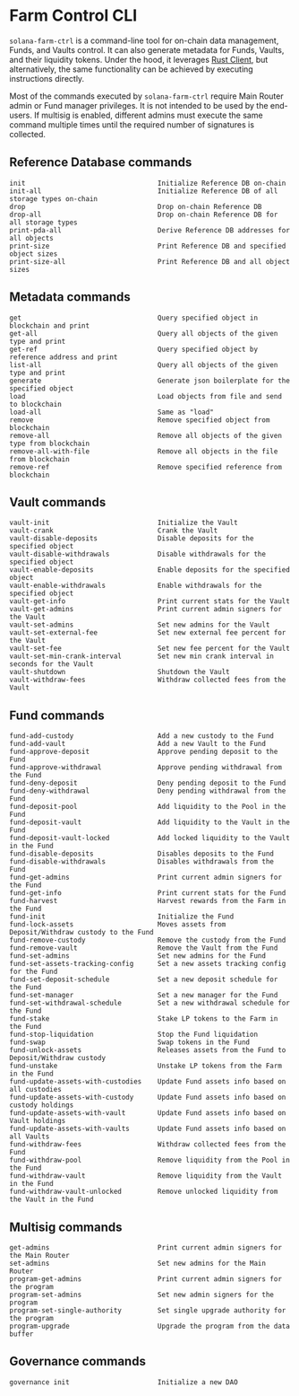 # Farm Control CLI

`solana-farm-ctrl` is a command-line tool for on-chain data management, Funds, and Vaults control. It can also generate metadata for Funds, Vaults, and their liquidity tokens.
Under the hood, it leverages [Rust Client](https://github.com/fair-exchange/safecoin-program-library/blob/master/farms/docs/rust_client.md), but alternatively, the same functionality can be achieved by executing instructions directly.

Most of the commands executed by `solana-farm-ctrl` require Main Router admin or Fund manager privileges. It is not intended to be used by the end-users. If multisig is enabled, different admins must execute the same command multiple times until the required number of signatures is collected.

## Reference Database commands

    init                                 Initialize Reference DB on-chain
    init-all                             Initialize Reference DB of all storage types on-chain
    drop                                 Drop on-chain Reference DB
    drop-all                             Drop on-chain Reference DB for all storage types
    print-pda-all                        Derive Reference DB addresses for all objects
    print-size                           Print Reference DB and specified object sizes
    print-size-all                       Print Reference DB and all object sizes

## Metadata commands

    get                                  Query specified object in blockchain and print
    get-all                              Query all objects of the given type and print
    get-ref                              Query specified object by reference address and print
    list-all                             Query all objects of the given type and print
    generate                             Generate json boilerplate for the specified object
    load                                 Load objects from file and send to blockchain
    load-all                             Same as "load"
    remove                               Remove specified object from blockchain
    remove-all                           Remove all objects of the given type from blockchain
    remove-all-with-file                 Remove all objects in the file from blockchain
    remove-ref                           Remove specified reference from blockchain

## Vault commands

    vault-init                           Initialize the Vault
    vault-crank                          Crank the Vault
    vault-disable-deposits               Disable deposits for the specified object
    vault-disable-withdrawals            Disable withdrawals for the specified object
    vault-enable-deposits                Enable deposits for the specified object
    vault-enable-withdrawals             Enable withdrawals for the specified object
    vault-get-info                       Print current stats for the Vault
    vault-get-admins                     Print current admin signers for the Vault
    vault-set-admins                     Set new admins for the Vault
    vault-set-external-fee               Set new external fee percent for the Vault
    vault-set-fee                        Set new fee percent for the Vault
    vault-set-min-crank-interval         Set new min crank interval in seconds for the Vault
    vault-shutdown                       Shutdown the Vault
    vault-withdraw-fees                  Withdraw collected fees from the Vault

## Fund commands

    fund-add-custody                     Add a new custody to the Fund
    fund-add-vault                       Add a new Vault to the Fund
    fund-approve-deposit                 Approve pending deposit to the Fund
    fund-approve-withdrawal              Approve pending withdrawal from the Fund
    fund-deny-deposit                    Deny pending deposit to the Fund
    fund-deny-withdrawal                 Deny pending withdrawal from the Fund
    fund-deposit-pool                    Add liquidity to the Pool in the Fund
    fund-deposit-vault                   Add liquidity to the Vault in the Fund
    fund-deposit-vault-locked            Add locked liquidity to the Vault in the Fund
    fund-disable-deposits                Disables deposits to the Fund
    fund-disable-withdrawals             Disables withdrawals from the Fund
    fund-get-admins                      Print current admin signers for the Fund
    fund-get-info                        Print current stats for the Fund
    fund-harvest                         Harvest rewards from the Farm in the Fund
    fund-init                            Initialize the Fund
    fund-lock-assets                     Moves assets from Deposit/Withdraw custody to the Fund
    fund-remove-custody                  Remove the custody from the Fund
    fund-remove-vault                    Remove the Vault from the Fund
    fund-set-admins                      Set new admins for the Fund
    fund-set-assets-tracking-config      Set a new assets tracking config for the Fund
    fund-set-deposit-schedule            Set a new deposit schedule for the Fund
    fund-set-manager                     Set a new manager for the Fund
    fund-set-withdrawal-schedule         Set a new withdrawal schedule for the Fund
    fund-stake                           Stake LP tokens to the Farm in the Fund
    fund-stop-liquidation                Stop the Fund liquidation
    fund-swap                            Swap tokens in the Fund
    fund-unlock-assets                   Releases assets from the Fund to Deposit/Withdraw custody
    fund-unstake                         Unstake LP tokens from the Farm in the Fund
    fund-update-assets-with-custodies    Update Fund assets info based on all custodies
    fund-update-assets-with-custody      Update Fund assets info based on custody holdings
    fund-update-assets-with-vault        Update Fund assets info based on Vault holdings
    fund-update-assets-with-vaults       Update Fund assets info based on all Vaults
    fund-withdraw-fees                   Withdraw collected fees from the Fund
    fund-withdraw-pool                   Remove liquidity from the Pool in the Fund
    fund-withdraw-vault                  Remove liquidity from the Vault in the Fund
    fund-withdraw-vault-unlocked         Remove unlocked liquidity from the Vault in the Fund

## Multisig commands

    get-admins                           Print current admin signers for the Main Router
    set-admins                           Set new admins for the Main Router
    program-get-admins                   Print current admin signers for the program
    program-set-admins                   Set new admin signers for the program
    program-set-single-authority         Set single upgrade authority for the program
    program-upgrade                      Upgrade the program from the data buffer

## Governance commands

    governance init                      Initialize a new DAO
